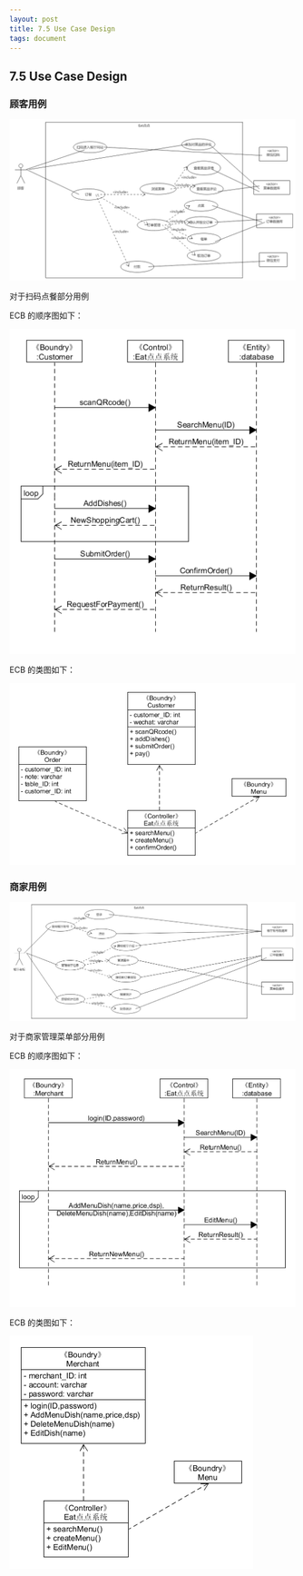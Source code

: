 ```yaml
---
layout: post
title: 7.5 Use Case Design
tags: document
---
```


## 7.5 Use Case Design

### 顾客用例

![顾客用例][1]

对于扫码点餐部分用例

ECB 的顺序图如下：

![顾客顺序图][3]

ECB 的类图如下：

![顾客类图][4]

### 商家用例

![商家用例][2]

对于商家管理菜单部分用例

ECB 的顺序图如下：

![商家顺序图][5]

ECB 的类图如下：

![商家类图][6]



[1]: https://raw.githubusercontent.com/ChickenDinner8/ChickenDinner8.github.io/master/public/img/useCases/customer.png
[2]: https://raw.githubusercontent.com/ChickenDinner8/ChickenDinner8.github.io/master/public/img/useCases/boss.png
[3]: https://raw.githubusercontent.com/ChickenDinner8/ChickenDinner8.github.io/master/public/img/WE_J/seq_customer.png
[4]: https://raw.githubusercontent.com/ChickenDinner8/ChickenDinner8.github.io/master/public/img/WE_J/class_customer.png
[5]: https://raw.githubusercontent.com/ChickenDinner8/ChickenDinner8.github.io/master/public/img/WE_J/seq_merchant.png
[6]: https://raw.githubusercontent.com/ChickenDinner8/ChickenDinner8.github.io/master/public/img/WE_J/class_merchant.png
